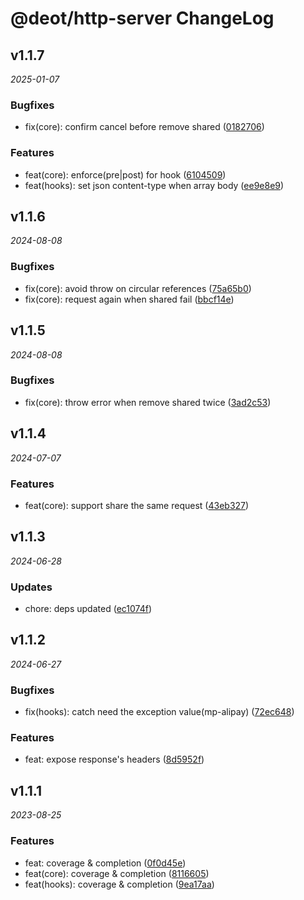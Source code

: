 # @deot/http-server ChangeLog

## v1.1.7

_2025-01-07_

### Bugfixes

- fix(core): confirm cancel before remove shared ([0182706](https://github.com/deot/http/commit/01827065c560d71498288d319582fd42a59e8799))

### Features

- feat(core): enforce(pre|post) for hook ([6104509](https://github.com/deot/http/commit/6104509c129e0a944516d9af037e4ed90e0b7c8a))
- feat(hooks): set json content-type when array body ([ee9e8e9](https://github.com/deot/http/commit/ee9e8e9043bf99c2a5326d10d6da4ecc67567af4))

## v1.1.6

_2024-08-08_

### Bugfixes

- fix(core): avoid throw on circular references ([75a65b0](https://github.com/deot/http/commit/75a65b0237236ee661fefdb14e6bf7fd8041547d))
- fix(core): request again when shared fail ([bbcf14e](https://github.com/deot/http/commit/bbcf14ebf63f68c9d2386df57b5126b76e59e493))

## v1.1.5

_2024-08-08_

### Bugfixes

- fix(core): throw error when remove shared twice ([3ad2c53](https://github.com/deot/http/commit/3ad2c534a3aae2d5c24587d56b9d398837b32a1b))

## v1.1.4

_2024-07-07_

### Features

- feat(core): support share the same request ([43eb327](https://github.com/deot/http/commit/43eb327b9ee1ff484ec0354f578cf95605a8e963))

## v1.1.3

_2024-06-28_

### Updates

- chore: deps updated ([ec1074f](https://github.com/deot/http/commit/ec1074f17df87aba700f28e12d617f27c4fef5dd))

## v1.1.2

_2024-06-27_

### Bugfixes

- fix(hooks): catch need the exception value(mp-alipay) ([72ec648](https://github.com/deot/http/commit/72ec6482134287b118ed9cd38be24c442299833f))

### Features

- feat: expose response's headers ([8d5952f](https://github.com/deot/http/commit/8d5952fa329aa481478ed6dab8c643d0dc2370ad))

## v1.1.1

_2023-08-25_

### Features

- feat: coverage & completion ([0f0d45e](https://github.com/deot/http/commit/0f0d45e9ab195ee24536b92d01c1bd0c7c6b7074))
- feat(core): coverage & completion ([8116605](https://github.com/deot/http/commit/8116605de886782fd96efe6be95f03c76233d8c1))
- feat(hooks): coverage & completion ([9ea17aa](https://github.com/deot/http/commit/9ea17aa40301c6c8d143d6b7af4d1c1a3fee02f1))
